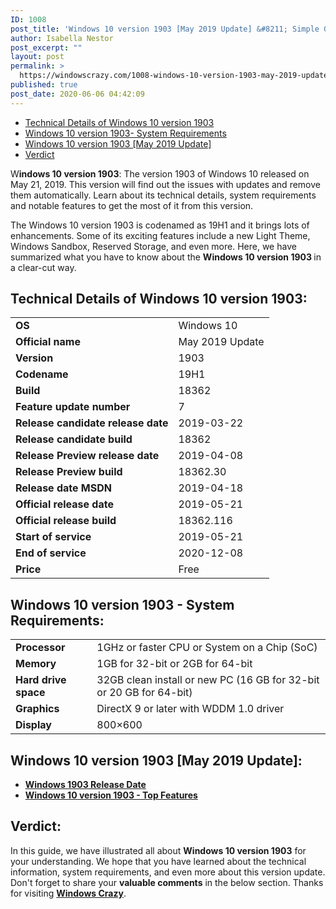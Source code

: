```yaml
---
ID: 1008
post_title: 'Windows 10 version 1903 [May 2019 Update] &#8211; Simple Guide'
author: Isabella Nestor
post_excerpt: ""
layout: post
permalink: >
  https://windowscrazy.com/1008-windows-10-version-1903-may-2019-update-simple-guide/
published: true
post_date: 2020-06-06 04:42:09
---
```

<ul class="toc">
 	<li><a href="#1">Technical Details of Windows 10 version 1903</a></li>
 	<li><a href="#2">Windows 10 version 1903- System Requirements</a></li>
 	<li><a href="#3">Windows 10 version 1903 [May 2019 Update]</a></li>
 	<li><a href="#4">Verdict</a></li>
</ul>
<span class="dcap">W</span><strong>indows 10 version 1903</strong>: The version 1903 of Windows 10 released on May 21, 2019. This version will find out the issues with updates and remove them automatically. Learn about its technical details, system requirements and notable features to get the most of it from this version.

The Windows 10 version 1903 is codenamed as 19H1 and it brings lots of enhancements. Some of its exciting features include a new Light Theme, Windows Sandbox, Reserved Storage, and even more. Here, we have summarized what you have to know about the <strong>Windows 10 version 1903 </strong>in a clear-cut way.
<h2 id="1">Technical Details of Windows 10 version 1903:</h2>
<table>
<tbody>
<tr>
<td style="text-align: left;"><strong>OS</strong></td>
<td style="text-align: left;">Windows 10</td>
</tr>
<tr>
<td style="text-align: left;"><strong>Official name</strong></td>
<td style="text-align: left;">May 2019 Update</td>
</tr>
<tr>
<td style="text-align: left;"><strong>Version</strong></td>
<td style="text-align: left;">1903</td>
</tr>
<tr>
<td style="text-align: left;"><strong>Codename</strong></td>
<td style="text-align: left;">19H1</td>
</tr>
<tr>
<td style="text-align: left;"><strong>Build</strong></td>
<td style="text-align: left;">18362</td>
</tr>
<tr>
<td style="text-align: left;"><strong>Feature update number</strong></td>
<td style="text-align: left;">7</td>
</tr>
<tr>
<td style="text-align: left;"><strong>Release candidate release date</strong></td>
<td style="text-align: left;">2019-03-22</td>
</tr>
<tr>
<td style="text-align: left;"><b>Release candidate build</b></td>
<td>18362</td>
</tr>
<tr>
<td style="text-align: left;"><strong>Release Preview release date</strong></td>
<td style="text-align: left;">2019-04-08</td>
</tr>
<tr>
<td style="text-align: left;"><strong>Release Preview build</strong></td>
<td style="text-align: left;">18362.30</td>
</tr>
<tr>
<td style="text-align: left;"><strong>Release date MSDN</strong></td>
<td style="text-align: left;">2019-04-18</td>
</tr>
<tr>
<td style="text-align: left;"><strong>Official release date</strong></td>
<td style="text-align: left;">2019-05-21</td>
</tr>
<tr>
<td style="text-align: left;"><strong>Official release build</strong></td>
<td style="text-align: left;">18362.116</td>
</tr>
<tr>
<td style="text-align: left;"><strong>Start of service</strong></td>
<td>2019-05-21</td>
</tr>
<tr>
<td style="text-align: left;"><strong>End of service</strong></td>
<td>2020-12-08</td>
</tr>
<tr>
<td style="text-align: left;"><strong>Price</strong></td>
<td>Free</td>
</tr>
</tbody>
</table>
<h2 id="2">Windows 10 version 1903 - System Requirements:</h2>
<table>
<tbody>
<tr>
<td style="text-align: left;"><strong>Processor</strong></td>
<td style="text-align: left;">1GHz or faster CPU or System on a Chip (SoC)</td>
</tr>
<tr>
<td style="text-align: left;"><strong>Memory</strong></td>
<td style="text-align: left;">1GB for 32-bit or 2GB for 64-bit</td>
</tr>
<tr>
<td style="text-align: left;"><strong>Hard drive space</strong></td>
<td style="text-align: left;">32GB clean install or new PC (16 GB for 32-bit or 20 GB for 64-bit)</td>
</tr>
<tr>
<td style="text-align: left;"><strong>Graphics</strong></td>
<td style="text-align: left;">DirectX 9 or later with WDDM 1.0 driver</td>
</tr>
<tr>
<td style="text-align: left;"><strong>Display</strong></td>
<td style="text-align: left;">800×600</td>
</tr>
</tbody>
</table>
<h2 id="3">Windows 10 version 1903 [May 2019 Update]:</h2>
<ul>
 	<li><a href="https://windowscrazy.com/845-windows-1903-release-date-technical-details-simple-guide/"><strong>Windows 1903 Release Date</strong></a></li>
 	<li><a href="https://windowscrazy.com/950-top-notable-features-in-windows-10-version-1903/"><strong>Windows 10 version 1903 - Top Features</strong></a></li>
</ul>
<h2 id="4">Verdict:</h2>
In this guide, we have illustrated all about <strong>Windows 10 version 1903</strong> for your understanding. We hope that you have learned about the technical information, system requirements, and even more about this version update. Don't forget to share your <strong>valuable comments</strong> in the below section. Thanks for visiting <a href="https://windowscrazy.com/"><strong>Windows Crazy</strong></a>.